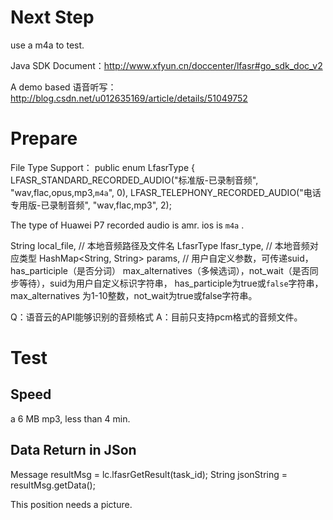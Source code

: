 
# Next Step
use a m4a to test.



Java SDK Document：http://www.xfyun.cn/doccenter/lfasr#go_sdk_doc_v2

A demo based 语音听写： http://blog.csdn.net/u012635169/article/details/51049752

# Prepare

File Type Support：
    public enum LfasrType {
    LFASR_STANDARD_RECORDED_AUDIO("标准版-已录制音频", "wav,flac,opus,mp3,`m4a`", 0),
    LFASR_TELEPHONY_RECORDED_AUDIO("电话专用版-已录制音频", "wav,flac,mp3", 2);

The type of Huawei P7 recorded audio is amr.
ios is `m4a` .

String local_file, // 本地音频路径及文件名 
LfasrType lfasr_type, // 本地音频对应类型
HashMap<String, String> params, // 用户自定义参数，可传递suid，has_participle（是否分词）
    max_alternatives（多候选词），not_wait（是否同步等待），suid为用户自定义标识字符串，
    has_participle为true或`false`字符串，max_alternatives 为1-10整数，not_wait为true或false字符串。

Q：语音云的API能够识别的音频格式
A：目前只支持pcm格式的音频文件。

# Test
## Speed
  a 6 MB mp3, less than 4 min.

## Data Return in JSon
Message resultMsg = lc.lfasrGetResult(task_id);
String jsonString = resultMsg.getData();

This position needs a picture.


  
